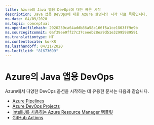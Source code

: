 ```yaml
---
title: Azure의 Java 앱용 DevOps에 대한 빠른 시작
description: Java 앱용 DevOps에 대한 Azure 설명서의 시작 자료 목록입니다.
ms.date: 04/09/2020
ms.topic: conceptual
ms.openlocfilehash: 2920259ca64addb86a58c166f5a1ce1863ff9e9b
ms.sourcegitcommit: 0af39ee9ff27c37ceeeb28ea9d51e32995989591
ms.translationtype: HT
ms.contentlocale: ko-KR
ms.lasthandoff: 04/21/2020
ms.locfileid: "81673699"
---
```

# <a name="devops-for-java-apps-on-azure"></a>Azure의 Java 앱용 DevOps

Azure에서 다양한 DevOps 옵션을 시작하는 데 유용한 문서는 다음과 같습니다.

- [Azure Pipelines](/azure/devops/pipelines/targets/webapp-linux?view=azure-devops&tabs=java%2Cyaml)
- [Azure DevOps Projects](/azure/devops-project/azure-devops-project-java)
- [IntelliJ를 사용하는 Azure Resource Manager 템플릿](/azure/azure-resource-manager/templates/create-templates-use-intellij)
- [GitHub Actions](https://github.com/actions/setup-java)
